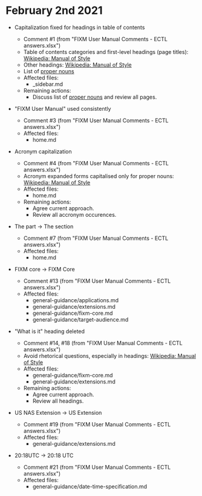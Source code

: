 # February 2nd 2021

 - Capitalization fixed for headings in table of contents
   - Comment #1 (from "FIXM User Manual Comments - ECTL answers.xlsx")
   - Table of contents categories and first-level headings (page titles): [Wikipedia: Manual of Style](https://en.wikipedia.org/wiki/Wikipedia:Manual_of_Style#Article_titles)
   - Other headings: [Wikipedia: Manual of Style](https://en.wikipedia.org/wiki/Wikipedia:Manual_of_Style#Section_headings)
   - List of [proper nouns](style-guide#proper-nouns)
   - Affected files:
     - _sidebar.md
   - Remaining actions: 
     - Discuss list of [proper nouns](style-guide#proper-nouns) and review all pages.

 - "FIXM User Manual" used consistently
   - Comment #3 (from "FIXM User Manual Comments - ECTL answers.xlsx")
   - Affected files:
     - home.md

 - Acronym capitalization
   - Comment #4 (from "FIXM User Manual Comments - ECTL answers.xlsx")
   - Acronym expanded forms capitalised only for proper nouns: [Wikipedia: Manual of Style](https://en.wikipedia.org/wiki/Wikipedia:Manual_of_Style/Abbreviations#Expanded_forms)
   - Affected files:
     - home.md
   - Remaining actions: 
     - Agree current approach.
     - Review all accronym occurences.

 - The part -> The section
   - Comment #7 (from "FIXM User Manual Comments - ECTL answers.xlsx")
   - Affected files:
     - home.md

 - FIXM core -> FIXM Core
   - Comment #13 (from "FIXM User Manual Comments - ECTL answers.xlsx")
   - Affected files:
     - general-guidance/applications.md
     - general-guidance/extensions.md
     - general-guidance/fixm-core.md
     - general-guidance/target-audience.md

 - "What is it" heading deleted
   - Comment #14, #18 (from "FIXM User Manual Comments - ECTL answers.xlsx")
   - Avoid rhetorical questions, especially in headings: [Wikipedia: Manual of Style](https://en.wikipedia.org/wiki/Wikipedia:Manual_of_Style#Instructional_and_presumptuous_language)
   - Affected files:
     - general-guidance/fixm-core.md
     - general-guidance/extensions.md
   - Remaining actions: 
     - Agree current approach.
     - Review all headings.

 - US NAS Extension -> US Extension
   - Comment #19 (from "FIXM User Manual Comments - ECTL answers.xlsx")
   - Affected files:
     - general-guidance/extensions.md

 - 20:18UTC -> 20:18 UTC
   - Comment #21 (from "FIXM User Manual Comments - ECTL answers.xlsx")
   - Affected files:
     - general-guidance/date-time-specification.md
